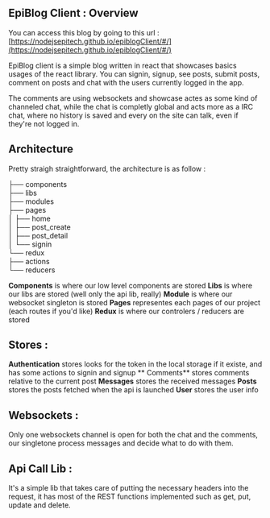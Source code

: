 ## EpiBlog Client : Overview
You can access this blog by going to this url : [https://nodejsepitech.github.io/epiblogClient/#/](https://nodejsepitech.github.io/epiblogClient/#/)

EpiBlog client is a simple blog written in react that showcases basics usages of the react library.
You can signin, signup, see posts, submit posts, comment on posts and chat with the users currently logged in the app.

The comments are using websockets and showcase actes as some kind of channeled chat, while the chat is completly global and acts more as a IRC chat, where no history is saved and every on the site can talk, even if they're not logged in.


## Architecture
Pretty straigh straightforward, the architecture is as follow :

├── components  
├── libs  
├── modules  
├── pages  
│   ├── home  
│   ├── post_create  
│   ├── post_detail  
│   └── signin  
└── redux  
    ├── actions  
    └── reducers  

**Components** is where our low level components are stored
**Libs** is where our libs are stored (well only the api lib, really)
**Module** is where our websocket singleton is stored
**Pages** representes each pages of our project (each routes if you'd like)
**Redux** is where our controlers / reducers are stored

## Stores :

**Authentication** stores looks for the token in the local storage if it existe, and has some actions to signin and signup
** Comments** stores comments relative to the current post
**Messages** stores the received messages
**Posts** stores the posts fetched when the api is launched
**User** stores the user info

## Websockets :

Only one websockets channel is open for both the chat and the comments, our singletone process messages and decide what to do with them.

## Api Call Lib :
It's a simple lib that takes care of putting the necessary headers into the request, it has most of the REST functions implemented such as get, put, update and delete.

